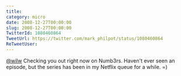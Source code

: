```yaml
---
title: 
category: micro
date: 2008-12-27T00:00:00
slug: 2008-12-27T00:00:00
TwitterId: 1080460864
TweetUrl: https://twitter.com/mark_philpot/status/1080460864
ReTweetUser: 
---
```


[@wilw](https://twitter.com/wilw) Checking you out right now on Numb3rs. Haven't ever seen an episode, but the series has been in my Netflix queue for a while. =)